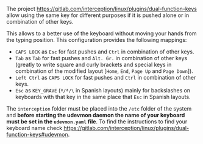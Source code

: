 The project https://gitlab.com/interception/linux/plugins/dual-function-keys
allow using the same key for different purposes if it is pushed alone or in
combination of other keys.

This allows to a better use of the keyboard without moving your hands from the
typing position. This configuration provides the following mappings:

- `CAPS LOCK` as `Esc` for fast pushes and `Ctrl` in combination of other keys.
- `Tab` as `Tab` for fast pushes and `Alt. Gr.` in combination of other keys
(greatly to write square and curly brackets and special keys in combination of
the modified layout [`Home`, `End`, `Page Up` and `Page Down`]).
- `Left Ctrl` as `CAPS LOCK` for fast pushes and `Ctrl` in combination of other
keys.
- `Esc` as `KEY_GRAVE` (`º/ª/\` in Spanish layouts) mainly for backslashes on
keyboards with that key in the same place that `Esc` in Spanish layouts.

The `interception` folder must be placed into the `/etc` folder of the system
and **before starting the udevmon daemon the name of your keyboard must be set
in the `udevmon.yaml` file**. To find the instructions to find your keyboard
name check
https://gitlab.com/interception/linux/plugins/dual-function-keys#udevmon.
